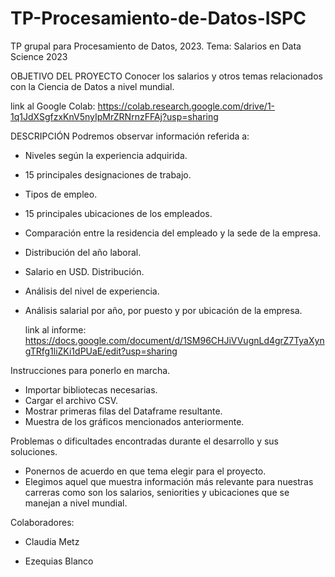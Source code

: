 # TP-Procesamiento-de-Datos-ISPC

TP grupal para Procesamiento de Datos, 2023. Tema: Salarios en Data Science 2023

OBJETIVO DEL PROYECTO
Conocer los salarios y otros temas relacionados con la Ciencia de Datos a nivel mundial.

link al Google Colab: https://colab.research.google.com/drive/1-1q1JdXSgfzxKnV5nyIpMrZRNrnzFFAj?usp=sharing


DESCRIPCIÓN
Podremos observar información referida a:

- Niveles según la experiencia adquirida.
- 15 principales designaciones de trabajo.
- Tipos de empleo.
- 15 principales ubicaciones de los empleados.
- Comparación entre la residencia del empleado y la sede de la empresa.
- Distribución del año laboral.
- Salario en USD. Distribución.
- Análisis del nivel de experiencia.
- Análisis salarial por año, por puesto y por ubicación de la empresa.

  link al informe: https://docs.google.com/document/d/1SM96CHJiVVugnLd4grZ7TyaXyngTRfg1liZKi1dPUaE/edit?usp=sharing

Instrucciones para ponerlo en marcha.

- Importar bibliotecas necesarias.
- Cargar el archivo CSV.
- Mostrar primeras filas del Dataframe resultante.
- Muestra de los gráficos mencionados anteriormente.

Problemas o dificultades encontradas durante el desarrollo y sus soluciones.

- Ponernos de acuerdo en que tema elegir para el proyecto.
- Elegimos aquel que muestra información más relevante para nuestras carreras como son los salarios, seniorities y ubicaciones que se manejan a nivel mundial.

  
Colaboradores:

- Claudia Metz

- Ezequias Blanco

